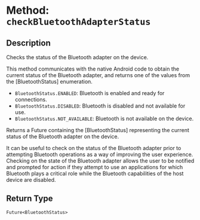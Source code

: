 # Method: `checkBluetoothAdapterStatus`

## Description

Checks the status of the Bluetooth adapter on the device.

 This method communicates with the native Android code to obtain the current status of the Bluetooth adapter,
 and returns one of the values from the [BluetoothStatus] enumeration.

 * `BluetoothStatus.ENABLED`: Bluetooth is enabled and ready for connections.
 * `BluetoothStatus.DISABLED`: Bluetooth is disabled and not available for use.
 * `BluetoothStatus.NOT_AVAILABLE`: Bluetooth is not available on the device.

 Returns a Future containing the [BluetoothStatus] representing the current status of the Bluetooth adapter on
 the device.

 It can be useful to check on the status of the Bluetooth adapter prior to attempting Bluetooth operations as
 a way of improving the user experience. Checking on the state of the Bluetooth adapter allows the user to be
 notified and prompted for action if they attempt to use an applications for which Bluetooth plays a critical
 role while the Bluetooth capabilities of the host device are disabled.

## Return Type
`Future<BluetoothStatus>`

